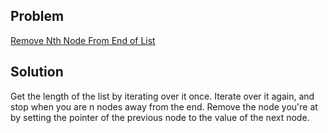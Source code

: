 ## Problem

[Remove Nth Node From End of List](https://leetcode.com/explore/interview/card/top-interview-questions-easy/93/linked-list/603/)

## Solution

Get the length of the list by iterating over it once. Iterate over it again, 
and stop when you are n nodes away from the end. Remove the node you're at by
setting the pointer of the previous node to the value of the next node.
